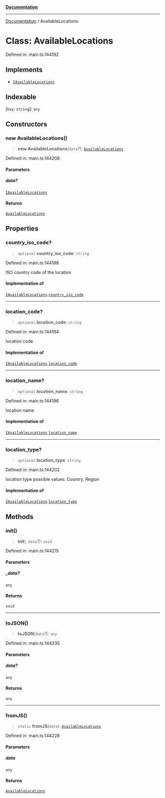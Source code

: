 [**Documentation**](../README.md)

***

[Documentation](../README.md) / AvailableLocations

# Class: AvailableLocations

Defined in: main.ts:144192

## Implements

- [`IAvailableLocations`](../interfaces/IAvailableLocations.md)

## Indexable

\[`key`: `string`\]: `any`

## Constructors

### new AvailableLocations()

> **new AvailableLocations**(`data`?): [`AvailableLocations`](AvailableLocations.md)

Defined in: main.ts:144206

#### Parameters

##### data?

[`IAvailableLocations`](../interfaces/IAvailableLocations.md)

#### Returns

[`AvailableLocations`](AvailableLocations.md)

## Properties

### country\_iso\_code?

> `optional` **country\_iso\_code**: `string`

Defined in: main.ts:144198

ISO country code of the location

#### Implementation of

[`IAvailableLocations`](../interfaces/IAvailableLocations.md).[`country_iso_code`](../interfaces/IAvailableLocations.md#country_iso_code)

***

### location\_code?

> `optional` **location\_code**: `string`

Defined in: main.ts:144194

location code

#### Implementation of

[`IAvailableLocations`](../interfaces/IAvailableLocations.md).[`location_code`](../interfaces/IAvailableLocations.md#location_code)

***

### location\_name?

> `optional` **location\_name**: `string`

Defined in: main.ts:144196

location name

#### Implementation of

[`IAvailableLocations`](../interfaces/IAvailableLocations.md).[`location_name`](../interfaces/IAvailableLocations.md#location_name)

***

### location\_type?

> `optional` **location\_type**: `string`

Defined in: main.ts:144202

location type
possible values:
Country, Region

#### Implementation of

[`IAvailableLocations`](../interfaces/IAvailableLocations.md).[`location_type`](../interfaces/IAvailableLocations.md#location_type)

## Methods

### init()

> **init**(`_data`?): `void`

Defined in: main.ts:144215

#### Parameters

##### \_data?

`any`

#### Returns

`void`

***

### toJSON()

> **toJSON**(`data`?): `any`

Defined in: main.ts:144235

#### Parameters

##### data?

`any`

#### Returns

`any`

***

### fromJS()

> `static` **fromJS**(`data`): [`AvailableLocations`](AvailableLocations.md)

Defined in: main.ts:144228

#### Parameters

##### data

`any`

#### Returns

[`AvailableLocations`](AvailableLocations.md)
